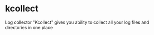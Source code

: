 # kcollect
Log collector "Kcollect" gives you ability to collect all your log files and directories in one place
